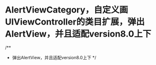 # AlertViewCategory，自定义画UIViewController的类目扩展，弹出AlertView，并且适配version8.0上下

/**
 *  弹出AlertView，并且适配version8.0上下
 */
